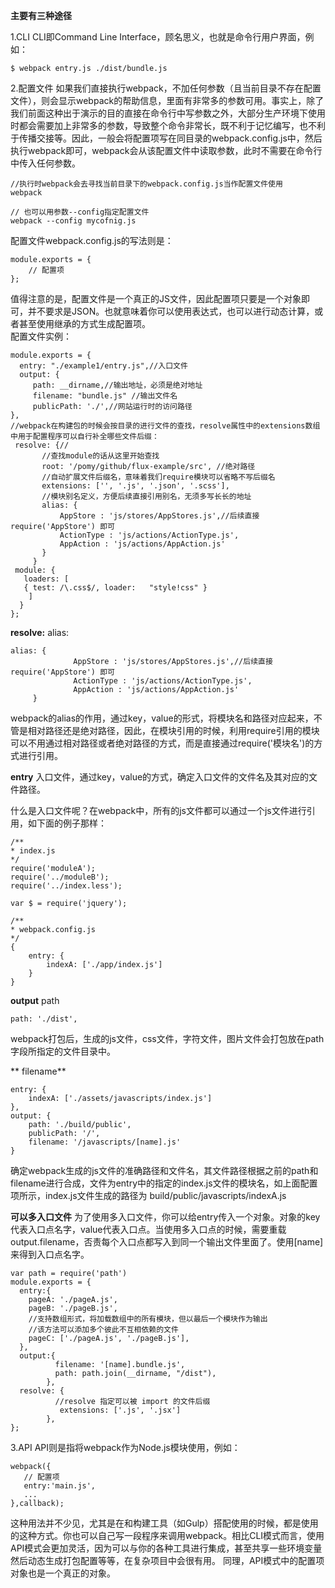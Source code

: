**主要有三种途径**

1.CLI
CLI即Command Line Interface，顾名思义，也就是命令行用户界面，例如：
 ```
 $ webpack entry.js ./dist/bundle.js
 ```
 
2.配置文件
如果我们直接执行webpack，不加任何参数（且当前目录不存在配置文件），则会显示webpack的帮助信息，里面有非常多的参数可用。事实上，除了我们前面这种出于演示的目的直接在命令行中写参数之外，大部分生产环境下使用时都会需要加上非常多的参数，导致整个命令非常长，既不利于记忆编写，也不利于传播交接等。因此，一般会将配置项写在同目录的webpack.config.js中，然后执行webpack即可，webpack会从该配置文件中读取参数，此时不需要在命令行中传入任何参数。

```
//执行时webpack会去寻找当前目录下的webpack.config.js当作配置文件使用
webpack

// 也可以用参数--config指定配置文件
webpack --config mycofnig.js
```
配置文件webpack.config.js的写法则是：
```
module.exports = {
    // 配置项
};
```
 值得注意的是，配置文件是一个真正的JS文件，因此配置项只要是一个对象即可，并不要求是JSON。也就意味着你可以使用表达式，也可以进行动态计算，或者甚至使用继承的方式生成配置项。  
 配置文件实例：
 ```
 module.exports = {
   entry: "./example1/entry.js",//入口文件
   output: {
      path: __dirname,//输出地址，必须是绝对地址
      filename: "bundle.js" //输出文件名
      publicPath: './',//网站运行时的访问路径 
},
//webpack在构建包的时候会按目录的进行文件的查找，resolve属性中的extensions数组中用于配置程序可以自行补全哪些文件后缀：
  resolve: {//
      	//查找module的话从这里开始查找
      	root: '/pomy/github/flux-example/src', //绝对路径
      	//自动扩展文件后缀名，意味着我们require模块可以省略不写后缀名
      	extensions: ['', '.js', '.json', '.scss'],
      	//模块别名定义，方便后续直接引用别名，无须多写长长的地址
      	alias: {
      		AppStore : 'js/stores/AppStores.js',//后续直接 require('AppStore') 即可
      		ActionType : 'js/actions/ActionType.js',
      		AppAction : 'js/actions/AppAction.js'
      	}
      }
  module: {
    loaders: [
    { test: /\.css$/, loader:   "style!css" }
     ]
   }
};
 ```
 
 **resolve:**
alias:
```
alias: {
              AppStore : 'js/stores/AppStores.js',//后续直接 require('AppStore') 即可
              ActionType : 'js/actions/ActionType.js',
              AppAction : 'js/actions/AppAction.js'
     }

```
webpack的alias的作用，通过key，value的形式，将模块名和路径对应起来，不管是相对路径还是绝对路径，因此，在模块引用的时候，利用require引用的模块可以不用通过相对路径或者绝对路径的方式，而是直接通过require('模块名')的方式进行引用。

**entry**
入口文件，通过key，value的方式，确定入口文件的文件名及其对应的文件路径。

什么是入口文件呢？在webpack中，所有的js文件都可以通过一个js文件进行引用，如下面的例子那样：
```
/**
* index.js
*/
require('moduleA');
require('../moduleB');
require('../index.less');

var $ = require('jquery');
```
```
/**
* webpack.config.js
*/
{
    entry: {
        indexA: ['./app/index.js']
    }
}
```
**output**
path
```
path: './dist',
```
 webpack打包后，生成的js文件，css文件，字符文件，图片文件会打包放在path字段所指定的文件目录中。
 
** filename**
```
entry: {
    indexA: ['./assets/javascripts/index.js']
},
output: {
    path: './build/public',
    publicPath: '/',
    filename: '/javascripts/[name].js'
}
```
确定webpack生成的js文件的准确路径和文件名，其文件路径根据之前的path和filename进行合成，文件为entry中的指定的index.js文件的模块名，如上面配置项所示，index.js文件生成的路径为 build/public/javascripts/indexA.js


**可以多入口文件**
为了使用多入口文件，你可以给entry传入一个对象。对象的key代表入口点名字，value代表入口点。当使用多入口点的时候，需要重载output.filename，否责每个入口点都写入到同一个输出文件里面了。使用[name]来得到入口点名字。
```
var path = require('path')
module.exports = {
  entry:{
    pageA: './pageA.js',
    pageB: './pageB.js',
    //支持数组形式，将加载数组中的所有模块，但以最后一个模块作为输出
    //该方法可以添加多个彼此不互相依赖的文件 
    pageC: ['./pageA.js', './pageB.js'],
  },
  output:{
          filename: '[name].bundle.js',
          path: path.join(__dirname, "/dist"),
        },
  resolve: {
          //resolve 指定可以被 import 的文件后缀
           extensions: ['.js', '.jsx']
        },
};
``` 
 3.API
 API则是指将webpack作为Node.js模块使用，例如：
 ```
 webpack({
    // 配置项
    entry:'main.js',
    ...
},callback);
 ```
这种用法并不少见，尤其是在和构建工具（如Gulp）搭配使用的时候，都是使用的这种方式。你也可以自己写一段程序来调用webpack。相比CLI模式而言，使用API模式会更加灵活，因为可以与你的各种工具进行集成，甚至共享一些环境变量然后动态生成打包配置等等，在复杂项目中会很有用。
同理，API模式中的配置项对象也是一个真正的对象。